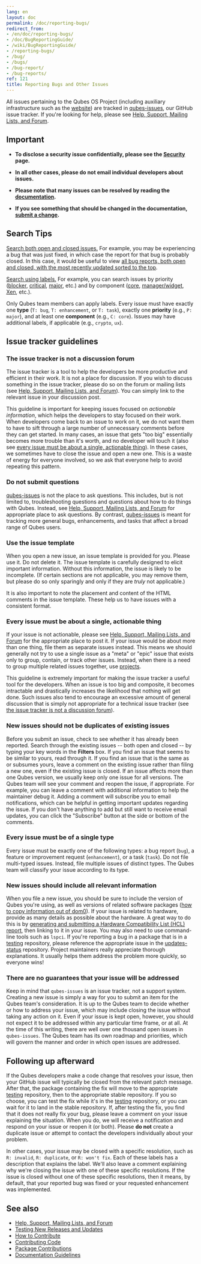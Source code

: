 ```yaml
---
lang: en
layout: doc
permalink: /doc/reporting-bugs/
redirect_from:
- /en/doc/reporting-bugs/
- /doc/BugReportingGuide/
- /wiki/BugReportingGuide/
- /reporting-bugs/
- /bug/
- /bugs/
- /bug-report/
- /bug-reports/
ref: 121
title: Reporting Bugs and Other Issues
---
```


All issues pertaining to the Qubes OS Project (including auxiliary
infrastructure such as the [website](/)) are tracked in
[qubes-issues](https://github.com/QubesOS/qubes-issues/issues), our GitHub
issue tracker. If you're looking for help, please see [Help, Support, Mailing
Lists, and Forum](/support/).

## Important ##

- **To disclose a security issue confidentially, please see the
  [Security](/security/) page.**

- **In all other cases, please do not email individual developers about
  issues.**

- **Please note that many issues can be resolved by reading the
  [documentation](/doc/).**

- **If you see something that should be changed in the documentation, [submit a
  change](/doc/doc-guidelines/).**

## Search Tips ##

[Search both open and closed
issues.](https://github.com/QubesOS/qubes-issues/issues?utf8=%E2%9C%93&q=is%3Aissue)
For example, you may be experiencing a bug that was just fixed, in which case
the report for that bug is probably closed. In this case, it would be useful to
view [all bug reports, both open and closed, with the most recently updated
sorted to the
top](https://github.com/QubesOS/qubes-issues/issues?q=label%3Abug+sort%3Aupdated-desc).

[Search using labels.](https://github.com/QubesOS/qubes-issues/labels) For
example, you can search issues by priority
([blocker](https://github.com/QubesOS/qubes-issues/labels/P%3A%20blocker),
[critical](https://github.com/QubesOS/qubes-issues/labels/P%3A%20critical),
[major](https://github.com/QubesOS/qubes-issues/labels/P%3A%20major), etc.) and
by component
([core](https://github.com/QubesOS/qubes-issues/issues?q=is%3Aopen+is%3Aissue+label%3A%22C%3A+core%22),
[manager/widget](https://github.com/QubesOS/qubes-issues/issues?utf8=%E2%9C%93&q=is%3Aopen+is%3Aissue+label%3A%22C%3A+manager%2Fwidget%22+),
[Xen](https://github.com/QubesOS/qubes-issues/issues?q=is%3Aopen+is%3Aissue+label%3A%22C%3A+Xen%22),
etc.).

Only Qubes team members can apply labels. Every issue must have exactly one
**type** (`T: bug`, `T: enhancement`, or `T: task`), exactly one **priority**
(e.g., `P: major`), and at least one **component** (e.g., `C: core`). Issues
may have additional labels, if applicable (e.g., `crypto`, `ux`).

## Issue tracker guidelines ##

### The issue tracker is not a discussion forum ###

The issue tracker is a tool to help the developers be more productive and
efficient in their work. It is not a place for discussion. If you wish to
discuss something in the issue tracker, please do so on the forum or mailing
lists (see [Help, Support, Mailing Lists, and Forum](/support/)). You can
simply link to the relevant issue in your discussion post.

This guideline is important for keeping issues focused on *actionable
information*, which helps the developers to stay focused on their work. When
developers come back to an issue to work on it, we do not want them to have to
sift through a large number of unnecessary comments before they can get
started. In many cases, an issue that gets "too big" essentially becomes more
trouble than it's worth, and no developer will touch it (also see [every issue
must be about a single, actionable
thing](#every-issue-must-be-about-a-single-actionable-thing)). In these cases,
we sometimes have to close the issue and open a new one. This is a waste of
energy for everyone involved, so we ask that everyone help to avoid repeating
this pattern.

### Do not submit questions ###

[qubes-issues](https://github.com/QubesOS/qubes-issues/issues) is not the place
to ask questions. This includes, but is not limited to, troubleshooting
questions and questions about how to do things with Qubes. Instead, see [Help,
Support, Mailing Lists, and Forum](/support/) for appropriate place to ask
questions. By contrast,
[qubes-issues](https://github.com/QubesOS/qubes-issues/issues) is meant for
tracking more general bugs, enhancements, and tasks that affect a broad range
of Qubes users.

### Use the issue template ###

When you open a new issue, an issue template is provided for you. Please use
it. Do not delete it. The issue template is carefully designed to elicit
important information. Without this information, the issue is likely to be
incomplete. (If certain sections are not applicable, you may remove them, but
please do so only sparingly and only if they are *truly* not applicable.)

It is also important to note the placement and content of the HTML comments in
the issue template. These help us to have issues with a consistent format.

### Every issue must be about a single, actionable thing ###

If your issue is not actionable, please see [Help, Support, Mailing Lists, and
Forum](/support/) for the appropriate place to post it. If your issue would be
about more than one thing, file them as separate issues instead. This means we
should generally not try to use a single issue as a "meta" or "epic" issue that
exists only to group, contain, or track other issues. Instead, when there is a
need to group multiple related issues together, use
[projects](https://github.com/QubesOS/qubes-issues/projects).

This guideline is extremely important for making the issue tracker a useful
tool for the developers. When an issue is too big and composite, it becomes
intractable and drastically increases the likelihood that nothing will get
done. Such issues also tend to encourage an excessive amount of general
discussion that is simply not appropriate for a technical issue tracker (see
[the issue tracker is not a discussion
forum](#the-issue-tracker-is-not-a-discussion-forum)).

### New issues should not be duplicates of existing issues ###

Before you submit an issue, check to see whether it has already been reported.
Search through the existing issues -- both open and closed -- by typing your
key words in the **Filters** box. If you find an issue that seems to be similar
to yours, read through it. If you find an issue that is the same as or subsumes
yours, leave a comment on the existing issue rather than filing a new one, even
if the existing issue is closed. If an issue affects more than one Qubes
version, we usually keep only one issue for all versions. The Qubes team will
see your comment and reopen the issue, if appropriate. For example, you can
leave a comment with additional information to help the maintainer debug it.
Adding a comment will subscribe you to email notifications, which can be
helpful in getting important updates regarding the issue. If you don't have
anything to add but still want to receive email updates, you can click the
"Subscribe" button at the side or bottom of the comments.

### Every issue must be of a single type ###

Every issue must be exactly one of the following types: a bug report (`bug`), a
feature or improvement request (`enhancement`), or a task (`task`). Do not file
multi-typed issues. Instead, file multiple issues of distinct types. The Qubes
team will classify your issue according to its type.

### New issues should include all relevant information ###

When you file a new issue, you should be sure to include the version of Qubes
you're using, as well as versions of related software packages ([how to copy
information out of dom0](/doc/how-to-copy-from-dom0/)). If your issue is
related to hardware, provide as many details as possible about the hardware. A
great way to do this is by [generating and submitting a Hardware Compatibility
List (HCL) report](/doc/hcl/#generating-and-submitting-new-reports), then
linking to it in your issue. You may also need to use command-line tools such
as `lspci`. If you're reporting a bug in a package that is in a
[testing](/doc/testing/) repository, please reference the appropriate issue in
the [updates-status](https://github.com/QubesOS/updates-status/issues)
repository. Project maintainers really appreciate thorough explanations. It
usually helps them address the problem more quickly, so everyone wins!

### There are no guarantees that your issue will be addressed ###

Keep in mind that `qubes-issues` is an issue tracker, not a support system.
Creating a new issue is simply a way for you to submit an item for the Qubes
team's consideration. It is up to the Qubes team to decide whether or how to
address your issue, which may include closing the issue without taking any
action on it. Even if your issue is kept open, however, you should not expect
it to be addressed within any particular time frame, or at all. At the time of
this writing, there are well over one thousand open issues in `qubes-issues`.
The Qubes team has its own roadmap and priorities, which will govern the manner
and order in which open issues are addressed.

## Following up afterward ##

If the Qubes developers make a code change that resolves your issue, then your
GitHub issue will typically be closed from the relevant patch message. After
that, the package containing the fix will move to the appropriate
[testing](/doc/testing/) repository, then to the appropriate stable repository.
If you so choose, you can test the fix while it's in the
[testing](/doc/testing/) repository, or you can wait for it to land in the
stable repository. If, after testing the fix, you find that it does not really
fix your bug, please leave a comment on your issue explaining the situation.
When you do, we will receive a notification and respond on your issue or reopen
it (or both). Please **do not** create a duplicate issue or attempt to contact
the developers individually about your problem.

In other cases, your issue may be closed with a specific resolution, such as
`R: invalid`, `R: duplicate`, or `R: won't fix`. Each of these labels has a
description that explains the label. We'll also leave a comment explaining why
we're closing the issue with one of these specific resolutions. If the issue is
closed without one of these specific resolutions, then it means, by default,
that your reported bug was fixed or your requested enhancement was implemented.

## See also ##

- [Help, Support, Mailing Lists, and Forum](/support/)
- [Testing New Releases and Updates](/doc/testing/)
- [How to Contribute](/doc/contributing/)
- [Contributing Code](/doc/contributing/#contributing-code)
- [Package Contributions](/doc/package-contributions/)
- [Documentation Guidelines](/doc/doc-guidelines/)

